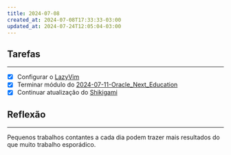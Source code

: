 ```yaml
---
title: 2024-07-08
created_at: 2024-07-08T17:33:33-03:00
updated_at: 2024-07-24T12:05:04-03:00
---
```

## Tarefas
---
 - [x] Configurar o [LazyVim](../../../sementes/2024/07/2024-07-08-LazyVim.md)
 - [x] Terminar módulo do [2024-07-11-Oracle_Next_Education](mapas/2024-07-11-Oracle_Next_Education.md)
 - [x] Continuar atualização do [Shikigami](../../../sementes/2024/06/2024-06-30-Shikigami.md)

##  Reflexão
---
Pequenos trabalhos contantes a cada dia podem trazer mais resultados do que muito trabalho esporádico.